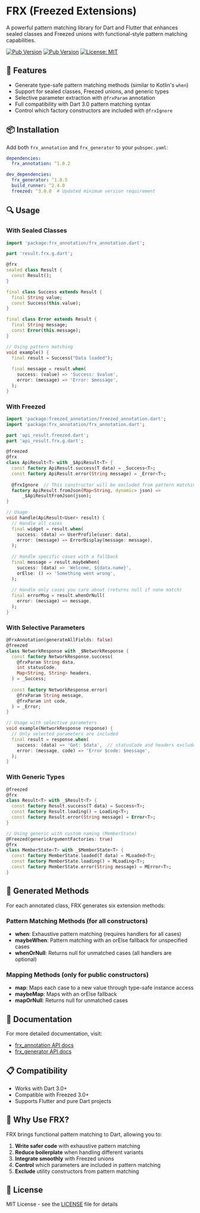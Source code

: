 # FRX (Freezed Extensions)

A powerful pattern matching library for Dart and Flutter that enhances sealed classes and Freezed unions with functional-style pattern matching capabilities.

[![Pub Version](https://img.shields.io/pub/v/frx_annotation)](https://pub.dev/packages/frx_annotation)
[![Pub Version](https://img.shields.io/pub/v/frx_generator)](https://pub.dev/packages/frx_generator)
[![License: MIT](https://img.shields.io/badge/License-MIT-blue.svg)](https://opensource.org/licenses/MIT)

## 🚀 Features

- Generate type-safe pattern matching methods (similar to Kotlin's `when`)
- Support for sealed classes, Freezed unions, and generic types
- Selective parameter extraction with `@frxParam` annotation
- Full compatibility with Dart 3.0 pattern matching syntax
- Control which factory constructors are included with `@frxIgnore`

## 📦 Installation

Add both `frx_annotation` and `frx_generator` to your `pubspec.yaml`:

```yaml
dependencies:
  frx_annotation: ^1.0.2

dev_dependencies:
  frx_generator: ^1.0.5
  build_runner: ^2.4.0
  freezed: ^3.0.0  # Updated minimum version requirement
```

## 🔍 Usage

### With Sealed Classes

```dart
import 'package:frx_annotation/frx_annotation.dart';

part 'result.frx.g.dart';

@frx
sealed class Result {
  const Result();
}

final class Success extends Result {
  final String value;
  const Success(this.value);
}

final class Error extends Result {
  final String message;
  const Error(this.message);
}

// Using pattern matching
void example() {
  final result = Success("Data loaded");
  
  final message = result.when(
    success: (value) => 'Success: $value',
    error: (message) => 'Error: $message',
  );
}
```

### With Freezed

```dart
import 'package:freezed_annotation/freezed_annotation.dart';
import 'package:frx_annotation/frx_annotation.dart';

part 'api_result.freezed.dart';
part 'api_result.frx.g.dart';

@freezed
@frx
class ApiResult<T> with _$ApiResult<T> {
  const factory ApiResult.success(T data) = _Success<T>;
  const factory ApiResult.error(String message) = _Error<T>;
  
  @frxIgnore  // This constructor will be excluded from pattern matching
  factory ApiResult.fromJson(Map<String, dynamic> json) => 
      _$ApiResultFromJson(json);
}

// Usage
void handle(ApiResult<User> result) {
  // Handle all cases
  final widget = result.when(
    success: (data) => UserProfile(user: data),
    error: (message) => ErrorDisplay(message: message),
  );
  
  // Handle specific cases with a fallback
  final message = result.maybeWhen(
    success: (data) => 'Welcome, ${data.name}',
    orElse: () => 'Something went wrong',
  );
  
  // Handle only cases you care about (returns null if none match)
  final errorMsg = result.whenOrNull(
    error: (message) => message,
  );
}
```

### With Selective Parameters

```dart
@FrxAnnotation(generateAllFields: false)
@freezed
class NetworkResponse with _$NetworkResponse {
  const factory NetworkResponse.success(
    @frxParam String data,
    int statusCode,
    Map<String, String> headers,
  ) = _Success;
  
  const factory NetworkResponse.error(
    @frxParam String message,
    @frxParam int code,
  ) = _Error;
}

// Usage with selective parameters
void example(NetworkResponse response) {
  // Only selected parameters are included
  final result = response.when(
    success: (data) => 'Got: $data',  // statusCode and headers excluded
    error: (message, code) => 'Error $code: $message',
  );
}
```

### With Generic Types

```dart
@freezed
@frx
class Result<T> with _$Result<T> {
  const factory Result.success(T data) = Success<T>;
  const factory Result.loading() = Loading<T>;
  const factory Result.error(String message) = Error<T>;
}

// Using generic with custom naming (MemberState)
@Freezed(genericArgumentFactories: true)
@frx
class MemberState<T> with _$MemberState<T> {
  const factory MemberState.loaded(T data) = MLoaded<T>;
  const factory MemberState.loading() = MLoading<T>;
  const factory MemberState.error(String message) = MError<T>;
}
```

## 🔄 Generated Methods

For each annotated class, FRX generates six extension methods:

### Pattern Matching Methods (for all constructors)

- **when**: Exhaustive pattern matching (requires handlers for all cases)
- **maybeWhen**: Pattern matching with an orElse fallback for unspecified cases
- **whenOrNull**: Returns null for unmatched cases (all handlers are optional)

### Mapping Methods (only for public constructors)

- **map**: Maps each case to a new value through type-safe instance access
- **maybeMap**: Maps with an orElse fallback
- **mapOrNull**: Returns null for unmatched cases

## 📘 Documentation

For more detailed documentation, visit:
- [frx_annotation API docs](https://pub.dev/documentation/frx_annotation/latest/)
- [frx_generator API docs](https://pub.dev/documentation/frx_generator/latest/)

## 📋 Compatibility

- Works with Dart 3.0+
- Compatible with Freezed 3.0+
- Supports Flutter and pure Dart projects

## 🔄 Why Use FRX?

FRX brings functional pattern matching to Dart, allowing you to:

1. **Write safer code** with exhaustive pattern matching
2. **Reduce boilerplate** when handling different variants
3. **Integrate smoothly** with Freezed unions
4. **Control** which parameters are included in pattern matching
5. **Exclude** utility constructors from pattern matching

## 📜 License

MIT License - see the [LICENSE](LICENSE) file for details
